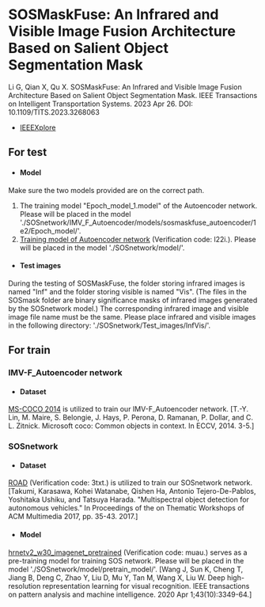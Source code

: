 # SOSMaskFuse: An Infrared and Visible Image Fusion Architecture Based on Salient Object Segmentation Mask

Li G, Qian X, Qu X. SOSMaskFuse: An Infrared and Visible Image Fusion Architecture Based on Salient Object Segmentation Mask. IEEE Transactions on Intelligent Transportation Systems. 2023 Apr 26. 
DOI: 10.1109/TITS.2023.3268063
- [IEEEXplore](https://ieeexplore.ieee.org/abstract/document/10109138) 

## For test
- #### Model
Make sure the two models provided are on the correct path.
1. The training model "Epoch_model_1.model" of the Autoencoder network. Please will be placed in the model './SOSnetwork/IMV_F_Autoencoder/models/sosmaskfuse_autoencoder/1e2/Epoch_model/'.
2. [Training model of Autoencoder network](https://pan.baidu.com/s/11nz_Cs45VbjIwsOmQeb5AQ?pwd=l22i) (Verification code: l22i.). Please will be placed in the model './SOSnetwork/model/'.
- #### Test images
During the testing of SOSMaskFuse, the folder storing infrared images is named "Inf" and the folder storing visible is named "Vis". (The files in the SOSmask folder are binary significance masks of infrared images generated by the SOSnetwork model.) The corresponding infrared image and visible image file name must be the same. Please place infrared and visible images in the following directory: './SOSnetwork/Test_images/InfVis/'.



## For train
### IMV-F_Autoencoder network
- #### Dataset
[MS-COCO 2014](http://images.cocodataset.org/zips/train2014.zip) is utilized to train our IMV-F_Autoencoder network. [T.-Y. Lin, M. Maire, S. Belongie, J. Hays, P. Perona, D. Ramanan, P. Dollar, and C. L. Zitnick. Microsoft coco: Common objects in context. In ECCV, 2014. 3-5.]
### SOSnetwork
- #### Dataset
[ROAD](https://pan.baidu.com/s/1XmgbVkLgSn9-D83uZRN_DQ?pwd=3txt) (Verification code: 3txt.) is utilized to train our SOSnetwork network. [Takumi, Karasawa, Kohei Watanabe, Qishen Ha, Antonio Tejero-De-Pablos, Yoshitaka Ushiku, and Tatsuya Harada. "Multispectral object detection for autonomous vehicles." In Proceedings of the on Thematic Workshops of ACM Multimedia 2017, pp. 35-43. 2017.]
- #### Model
[hrnetv2_w30_imagenet_pretrained](https://pan.baidu.com/s/1KtDiRjz0hWWGCeQkdOdGhg?pwd=muau) (Verification code: muau.) serves as a pre-training model for training SOS network. Please will be placed in the model './SOSnetwork/model/pretrain_model/'. [Wang J, Sun K, Cheng T, Jiang B, Deng C, Zhao Y, Liu D, Mu Y, Tan M, Wang X, Liu W. Deep high-resolution representation learning for visual recognition. IEEE transactions on pattern analysis and machine intelligence. 2020 Apr 1;43(10):3349-64.]


